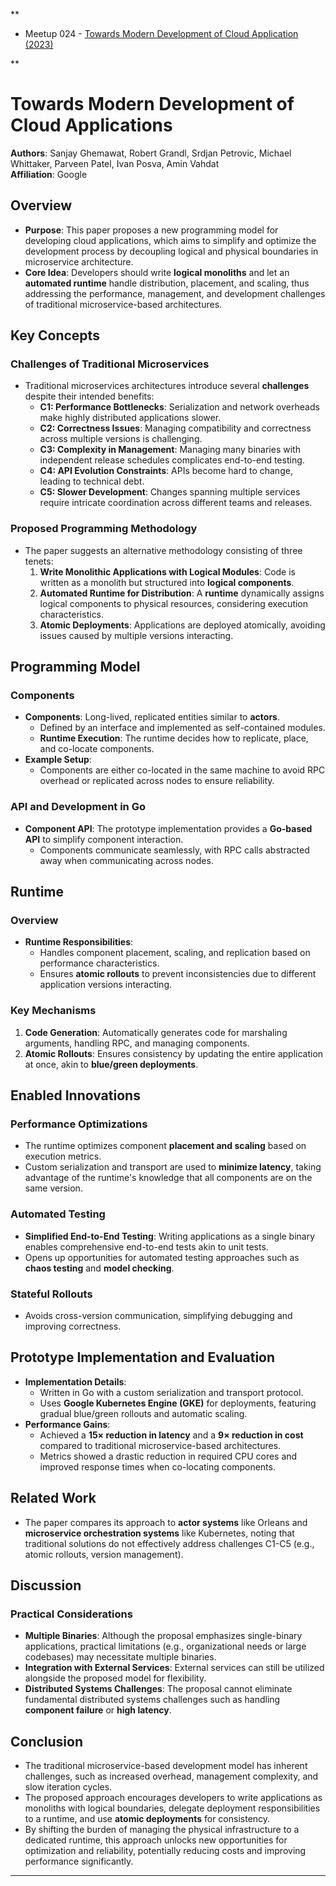 **

- Meetup 024 - [Towards Modern Development of Cloud Application (2023)](https://dl.acm.org/doi/pdf/10.1145/3593856.3595909)
    

**

# Towards Modern Development of Cloud Applications

**Authors**: Sanjay Ghemawat, Robert Grandl, Srdjan Petrovic, Michael Whittaker, Parveen Patel, Ivan Posva, Amin Vahdat  
**Affiliation**: Google

## Overview

- **Purpose**: This paper proposes a new programming model for developing cloud applications, which aims to simplify and optimize the development process by decoupling logical and physical boundaries in microservice architecture.
- **Core Idea**: Developers should write **logical monoliths** and let an **automated runtime** handle distribution, placement, and scaling, thus addressing the performance, management, and development challenges of traditional microservice-based architectures.

## Key Concepts

### Challenges of Traditional Microservices

- Traditional microservices architectures introduce several **challenges** despite their intended benefits:
    - **C1: Performance Bottlenecks**: Serialization and network overheads make highly distributed applications slower.
    - **C2: Correctness Issues**: Managing compatibility and correctness across multiple versions is challenging.
    - **C3: Complexity in Management**: Managing many binaries with independent release schedules complicates end-to-end testing.
    - **C4: API Evolution Constraints**: APIs become hard to change, leading to technical debt.
    - **C5: Slower Development**: Changes spanning multiple services require intricate coordination across different teams and releases.

### Proposed Programming Methodology

- The paper suggests an alternative methodology consisting of three tenets:
    1. **Write Monolithic Applications with Logical Modules**: Code is written as a monolith but structured into **logical components**.
    2. **Automated Runtime for Distribution**: A **runtime** dynamically assigns logical components to physical resources, considering execution characteristics.
    3. **Atomic Deployments**: Applications are deployed atomically, avoiding issues caused by multiple versions interacting.

## Programming Model

### Components

- **Components**: Long-lived, replicated entities similar to **actors**.
    - Defined by an interface and implemented as self-contained modules.
    - **Runtime Execution**: The runtime decides how to replicate, place, and co-locate components.
- **Example Setup**:
    - Components are either co-located in the same machine to avoid RPC overhead or replicated across nodes to ensure reliability.

### API and Development in Go

- **Component API**: The prototype implementation provides a **Go-based API** to simplify component interaction.
    - Components communicate seamlessly, with RPC calls abstracted away when communicating across nodes.

## Runtime

### Overview

- **Runtime Responsibilities**:
    - Handles component placement, scaling, and replication based on performance characteristics.
    - Ensures **atomic rollouts** to prevent inconsistencies due to different application versions interacting.

### Key Mechanisms

1. **Code Generation**: Automatically generates code for marshaling arguments, handling RPC, and managing components.
2. **Atomic Rollouts**: Ensures consistency by updating the entire application at once, akin to **blue/green deployments**.

## Enabled Innovations

### Performance Optimizations

- The runtime optimizes component **placement and scaling** based on execution metrics.
- Custom serialization and transport are used to **minimize latency**, taking advantage of the runtime's knowledge that all components are on the same version.

### Automated Testing

- **Simplified End-to-End Testing**: Writing applications as a single binary enables comprehensive end-to-end tests akin to unit tests.
- Opens up opportunities for automated testing approaches such as **chaos testing** and **model checking**.

### Stateful Rollouts

- Avoids cross-version communication, simplifying debugging and improving correctness.

## Prototype Implementation and Evaluation

- **Implementation Details**:
    - Written in Go with a custom serialization and transport protocol.
    - Uses **Google Kubernetes Engine (GKE)** for deployments, featuring gradual blue/green rollouts and automatic scaling.
- **Performance Gains**:
    - Achieved a **15× reduction in latency** and a **9× reduction in cost** compared to traditional microservice-based architectures.
    - Metrics showed a drastic reduction in required CPU cores and improved response times when co-locating components.

## Related Work

- The paper compares its approach to **actor systems** like Orleans and **microservice orchestration systems** like Kubernetes, noting that traditional solutions do not effectively address challenges C1-C5 (e.g., atomic rollouts, version management).

## Discussion

### Practical Considerations

- **Multiple Binaries**: Although the proposal emphasizes single-binary applications, practical limitations (e.g., organizational needs or large codebases) may necessitate multiple binaries.
- **Integration with External Services**: External services can still be utilized alongside the proposed model for flexibility.
- **Distributed Systems Challenges**: The proposal cannot eliminate fundamental distributed systems challenges such as handling **component failure** or **high latency**.

## Conclusion

- The traditional microservice-based development model has inherent challenges, such as increased overhead, management complexity, and slow iteration cycles.
- The proposed approach encourages developers to write applications as monoliths with logical boundaries, delegate deployment responsibilities to a runtime, and use **atomic deployments** for consistency.
- By shifting the burden of managing the physical infrastructure to a dedicated runtime, this approach unlocks new opportunities for optimization and reliability, potentially reducing costs and improving performance significantly.

---